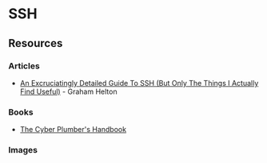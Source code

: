 # SSH

## Resources

### Articles

* [An Excruciatingly Detailed Guide To SSH (But Only The Things I Actually Find Useful)](https://grahamhelton.com/blog/ssh-cheatsheet/) - Graham Helton

### Books

* [The Cyber Plumber's Handbook](https://github.com/opsdisk/the\_cyber\_plumbers\_handbook)

### Images

<figure><img src="https://iximiuz.com/ssh-tunnels/ssh-tunnels.png" alt=""><figcaption></figcaption></figure>
